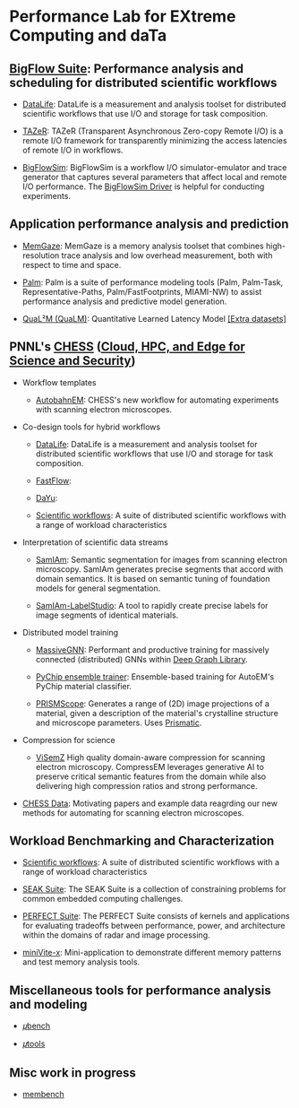 <!-- -*-Mode: markdown;-*- -->
<!-- $Id$ -->

Performance Lab for EXtreme Computing and daTa
=============================================================================
<!-- https://github.com/PerfLab-EXaCT https://gitlab.com/PerfLab-EXaCT -->
<!-- ~/bin/admin/sync-git-profile ~/1develop -->


## [BigFlow Suite](https://gitlab.com/perflab-exact/bigflow-suite): Performance analysis and scheduling for distributed scientific workflows
<!-- BigFlow Tools -->

* [DataLife](https://github.com/pnnl/datalife): DataLife is a measurement and analysis toolset for distributed scientific workflows that use I/O and storage for task composition.

<!-- * [FastFlow](https://github.com/pnnl/datalife): -->

<!-- * [DaYu](https://github.com/pnnl/datalife): -->

<!-- * [MassiveGNN](https://github.com/pnnl/datalife): -->


* [TAZeR](https://github.com/pnnl/tazer): TAZeR (Transparent Asynchronous Zero-copy Remote I/O) is a remote I/O framework for transparently minimizing the access latencies of remote I/O in workflows.

* [BigFlowSim](https://github.com/PerfLab-EXaCT/BigFlowSim): BigFlowSim is a workflow I/O simulator-emulator and trace generator that captures several parameters that affect local and remote I/O performance. The [BigFlowSim Driver](https://github.com/PerfLab-EXaCT/BigFlowSim-Driver) is helpful for conducting experiments.


## Application performance analysis and prediction

  * [MemGaze](https://github.com/pnnl/memgaze): MemGaze is a memory analysis toolset that combines high-resolution trace analysis and low overhead measurement, both with respect to time and space.

  * [Palm](https://gitlab.com/perflab-exact/palm): Palm is a suite of performance modeling tools (Palm, Palm-Task, Representative-Paths, Palm/FastFootprints, MIAMI-NW) to assist performance analysis and predictive model generation.

  * [QuaL²M (QuaLM)](https://github.com/pnnl/qualm): Quantitative Learned Latency Model
  [[Extra datasets]](https://github.com/PerfLab-EXaCT/qualm-data)



## PNNL's [CHESS](https://gitlab.com/perflab-exact/chess) ([Cloud, HPC, and Edge for Science and Security](https://www.pnnl.gov/projects/cloud-high-performance-computing-and-edge-science-and-security))

* Workflow templates

    - [AutobahnEM](https://gitlab.com/perflab-exact/chess/autobahn-em): CHESS's new workflow for automating experiments with scanning electron microscopes.


* Co-design tools for hybrid workflows

    - [DataLife](https://github.com/pnnl/datalife): DataLife is a measurement and analysis toolset for distributed scientific workflows that use I/O and storage for task composition.

    - [FastFlow](https://github.com/pnnl/fastflow):

    - [DaYu](https://github.com/pnnl/dayu): 

    <!-- Candice's resource discovery -->

    - [Scientific workflows](https://gitlab.com/perflab-exact/workflows): A suite of distributed scientific workflows with a range of workload characteristics

    <!-- - [TAZeR](https://github.com/pnnl/tazer): TAZeR (Transparent Asynchronous Zero-copy Remote I/O) is a remote I/O framework for transparently minimizing the access latencies of remote I/O in workflows. -->


* Interpretation of scientific data streams

    - [SamIAm](https://github.com/PerfLab-EXaCT/SamIAm): Semantic segmentation for images from scanning electron microscopy. SamIAm generates precise segments that accord with domain semantics. It is based on semantic tuning of foundation models for general segmentation.

    - [SamIAm-LabelStudio](https://github.com/PerfLab-EXaCT/SamIAm-LabelStudio): A tool to rapidly create precise labels for image segments of identical materials.


* Distributed model training

    - [MassiveGNN](https://github.com/aishwaryyasarkar/Distributed_DGL): Performant and productive training for massively connected (distributed) GNNs within [Deep Graph Library](https://www.dgl.ai).
  <!-- These GNNs can be distributed on distributed and continuum resources. -->

    - [PyChip ensemble trainer](https://gitlab.com/perflab-exact/chess/pychip-ensemble-trainer): Ensemble-based training for AutoEM's PyChip material classifier.

    - [PRISMScope](https://gitlab.com/perflab-exact/chess/prism-scope): Generates a range of (2D) image projections of a material, given a description of the material's crystalline structure and microscope parameters. Uses [Prismatic](https://prism-em.com).


* Compression for science

    - [ViSemZ](https://gitlab.com/perflab-exact/chess/visemz) High quality domain-aware compression for scanning electron microscopy. CompressEM leverages generative AI to preserve critical semantic features from the domain while also delivering high compression ratios and strong performance.
  <!-- https://github.com/hipdac-lab/ICS23-GPULZ/tree/microscopy -->


<!-- AI Optimized Dataset Management: Continuum VecDB: Vector databases for dynamic (execution) and long term management of data flow and storage. -->


* [CHESS Data](https://gitlab.com/perflab-exact/chess/chess-data):
  Motivating papers and example data reagrding our new methods for automating for scanning electron microscopes.


## Workload Benchmarking and Characterization

* [Scientific workflows](https://gitlab.com/perflab-exact/workflows): A suite of distributed scientific workflows with a range of workload characteristics

* [SEAK Suite](https://github.com/pnnl/seak): The SEAK Suite is a collection of constraining problems for common embedded computing challenges.

* [PERFECT Suite](https://github.com/pnnl/perfect): The PERFECT Suite consists of kernels and applications for evaluating tradeoffs between performance, power, and architecture within the domains of radar and image processing.

* [miniVite-x](https://github.com/PerfLab-EXaCT/minivite-x): Mini-application to demonstrate different memory patterns and test memory analysis tools.



## Miscellaneous tools for performance analysis and modeling

* [𝜇bench](https://github.com/PerfLab-EXaCT/ubench)

* [𝜇tools](https://github.com/PerfLab-EXaCT/utools)


## Misc work in progress

* [membench](https://github.com/PerfLab-EXaCT/membench)


<!-- 𝛍 𝜇 𝝁 -->



